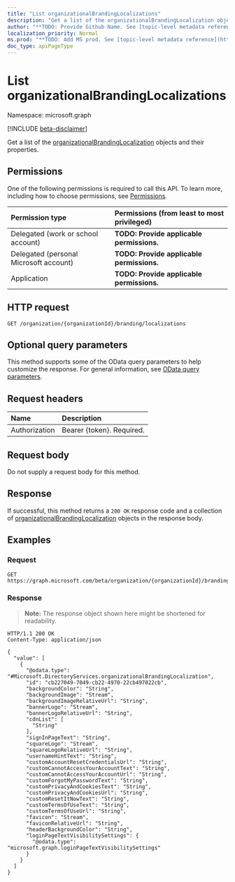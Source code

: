 ```yaml
---
title: "List organizationalBrandingLocalizations"
description: "Get a list of the organizationalBrandingLocalization objects and their properties."
author: "**TODO: Provide Github Name. See [topic-level metadata reference](https://msgo.azurewebsites.net/add/document/guidelines/metadata.html#topic-level-metadata)**"
localization_priority: Normal
ms.prod: "**TODO: Add MS prod. See [topic-level metadata reference](https://msgo.azurewebsites.net/add/document/guidelines/metadata.html#topic-level-metadata)**"
doc_type: apiPageType
---
```


# List organizationalBrandingLocalizations
Namespace: microsoft.graph

[!INCLUDE [beta-disclaimer](../../includes/beta-disclaimer.md)]

Get a list of the [organizationalBrandingLocalization](../resources/organizationalbrandinglocalization.md) objects and their properties.

## Permissions
One of the following permissions is required to call this API. To learn more, including how to choose permissions, see [Permissions](/graph/permissions-reference).

|Permission type|Permissions (from least to most privileged)|
|:---|:---|
|Delegated (work or school account)|**TODO: Provide applicable permissions.**|
|Delegated (personal Microsoft account)|**TODO: Provide applicable permissions.**|
|Application|**TODO: Provide applicable permissions.**|

## HTTP request

<!-- {
  "blockType": "ignored"
}
-->
``` http
GET /organization/{organizationId}/branding/localizations
```

## Optional query parameters
This method supports some of the OData query parameters to help customize the response. For general information, see [OData query parameters](/graph/query-parameters).

## Request headers
|Name|Description|
|:---|:---|
|Authorization|Bearer {token}. Required.|

## Request body
Do not supply a request body for this method.

## Response

If successful, this method returns a `200 OK` response code and a collection of [organizationalBrandingLocalization](../resources/organizationalbrandinglocalization.md) objects in the response body.

## Examples

### Request
<!-- {
  "blockType": "request",
  "name": "list_organizationalbrandinglocalization"
}
-->
``` http
GET https://graph.microsoft.com/beta/organization/{organizationId}/branding/localizations
```


### Response
>**Note:** The response object shown here might be shortened for readability.
<!-- {
  "blockType": "response",
  "truncated": true,
  "@odata.type": "Collection(Microsoft.DirectoryServices.organizationalBrandingLocalization)"
}
-->
``` http
HTTP/1.1 200 OK
Content-Type: application/json

{
  "value": [
    {
      "@odata.type": "#Microsoft.DirectoryServices.organizationalBrandingLocalization",
      "id": "cb227049-7049-cb22-4970-22cb497022cb",
      "backgroundColor": "String",
      "backgroundImage": "Stream",
      "backgroundImageRelativeUrl": "String",
      "bannerLogo": "Stream",
      "bannerLogoRelativeUrl": "String",
      "cdnList": [
        "String"
      ],
      "signInPageText": "String",
      "squareLogo": "Stream",
      "squareLogoRelativeUrl": "String",
      "usernameHintText": "String",
      "customAccountResetCredentialsUrl": "String",
      "customCannotAccessYourAccountText": "String",
      "customCannotAccessYourAccountUrl": "String",
      "customForgotMyPasswordText": "String",
      "customPrivacyAndCookiesText": "String",
      "customPrivacyAndCookiesUrl": "String",
      "customResetItNowText": "String",
      "customTermsOfUseText": "String",
      "customTermsOfUseUrl": "String",
      "favicon": "Stream",
      "faviconRelativeUrl": "String",
      "headerBackgroundColor": "String",
      "loginPageTextVisibilitySettings": {
        "@odata.type": "microsoft.graph.loginPageTextVisibilitySettings"
      }
    }
  ]
}
```

